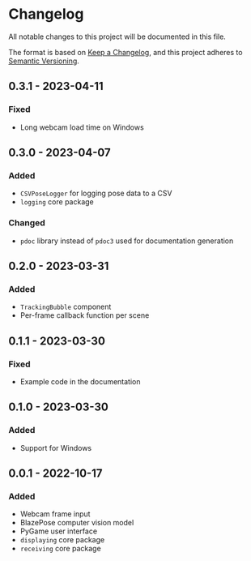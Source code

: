 # Changelog
All notable changes to this project will be documented in this file.

The format is based on [Keep a Changelog](https://keepachangelog.com/en/1.0.0/),
and this project adheres to [Semantic Versioning](https://semver.org/spec/v2.0.0.html).

## 0.3.1 - 2023-04-11
### Fixed
- Long webcam load time on Windows

## 0.3.0 - 2023-04-07
### Added
- `CSVPoseLogger` for logging pose data to a CSV
- `logging` core package

### Changed
- `pdoc` library instead of `pdoc3` used for documentation generation

## 0.2.0 - 2023-03-31
### Added
- `TrackingBubble` component
- Per-frame callback function per scene

## 0.1.1 - 2023-03-30
### Fixed 
- Example code in the documentation

## 0.1.0 - 2023-03-30
### Added
- Support for Windows

## 0.0.1 - 2022-10-17
### Added
- Webcam frame input
- BlazePose computer vision model
- PyGame user interface
- `displaying` core package
- `receiving` core package
